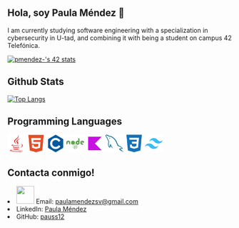 <p><img style="display: block; margin-left: auto; margin-right: auto; height: 400px; object-fit: cover;" src="https://media3.giphy.com/media/v1.Y2lkPTc5MGI3NjExMXdraDZmNGRmemI3Z2h0NW1wamswdmN6cTY3cmE2OTh3a3k0OWZzciZlcD12MV9pbnRlcm5hbF9naWZfYnlfaWQmY3Q9Zw/l4JyNNqiVzBMbDOVO/giphy.webp" alt="" /></p>

## Hola, soy Paula Méndez  👋

<p> I am currently studying software engineering with a specialization in cybersecurity in U-tad, and combining it with being a student on campus 42 Telefónica. </p>

[![pmendez-'s 42 stats](https://badge.mediaplus.ma/greenbinary/pmendez-?1337Badge=off&UM6P=off)](https://github.com/oakoudad/badge42)

## Github Stats
[![Top Langs](https://github-readme-stats.vercel.app/api/top-langs/?username=pauss12)](https://github.com/pauss12)

<h2>Programming Languages</h2>

<p>
  <img src="https://github.com/devicons/devicon/blob/master/icons/java/java-plain.svg" alt="" width="40" height="40" />
  <img src="https://github.com/devicons/devicon/blob/master/icons/html5/html5-plain.svg" alt="" width="40" height="40" />
  <img src="https://github.com/devicons/devicon/blob/master/icons/c/c-plain.svg" alt="" width="40" height="40" />
  <img src="https://github.com/devicons/devicon/blob/master/icons/nodejs/nodejs-plain-wordmark.svg" alt="" width="40" height="40" />
  <img src="https://github.com/devicons/devicon/blob/master/icons/kotlin/kotlin-plain.svg" alt="" width="40" height="40" />
  <img src="https://github.com/devicons/devicon/blob/master/icons/mysql/mysql-original.svg" alt="" width="40" height="40" />
  <img src="https://github.com/devicons/devicon/blob/master/icons/css3/css3-plain.svg" alt="" width="40" height="40" />
  <img src="https://github.com/devicons/devicon/blob/master/icons/tailwindcss/tailwindcss-original.svg" alt="" width="40" height="40" />
  
</p>

<h2>Contacta conmigo! </h2>

<li><img src="https://w7.pngwing.com/pngs/340/980/png-transparent-google-mail-logo-gmail-email-computer-icons-gmail-angle-text-triangle.png" alt="" width="40" height="40"/>  Email: <a href='mailto:paulamendezsv@gmail.com' target="_blank">paulamendezsv@gmail.com</a></li>
<li>LinkedIn: <a href="https://www.linkedin.com/in/paula-m%C3%A9ndez-148051244/">Paula Méndez</a></li>
<li> GitHub: <a href="https://github.com/pauss12" > pauss12 </a></li>


<!-- <li> Java  </li>
<li> HTML   </li>
<li> C  </li>
<li> C++ </li>
<li> Node.js </li>
<li> JavaScript </li>
<li> Kotlin   </li>
<li> React </li>
<li> Next</li>
<li> MySQL </li>
<li> NoSQL -- mongoDB </li>
<li> CSS    </li>
<li> Tailwind CSS </li>
-->


  
  
  
  
  

